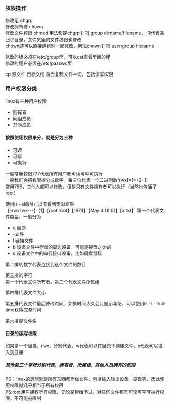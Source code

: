 ###  权限操作
修改组  chgrp  
修改拥有者 chown  
修改文件权限  chmod
用法都是chgrp [-R] group  dirname/filename，-R代表递归子目录，文件夹里的文件权限也修改  
chown还可以直接连组别一起修改，用法chown [-R] user:group filename  


修改的组必须在/etc/group里，可以cat查看里面的组  
修改的用户必须在/etc/passwd里  

cp 源文件 目标文件
将会复制文件一切，包括读写权限


### 用户权限分类
linux有三种用户权限  
* 拥有者  
* 同组成员  
* 其他成员  

#### 按照使用权限来分，就是分为三种
* 可读
* 可写
* 可执行

一般常用权限777代表所有用户都可读可写可执行  
一般我们会把权限拆分成数字，每三位代表一个二进制数[rwx]=[4+2+1]  
常用755，其他人都可以修改，但是只有文件拥有者可以执行（当然也包括了root）  

使用ls -al命令可以查看到类似结果  
【-rwxrwx---】【1】【root root】【1874】【May 4 18:01】【a.txt】
第一个代表文件类型，一般分为  
* d 目录
* -文件
* l 链接文件
* b 设备文件中存储的周边设备，可能是硬盘之类的
* c 设备文件中的串行接口设备，比如键盘鼠标

第二排的数字代表连接到这个文件的数目  

第三排的字符  
第一个代表文件所有者，第二个代表文件所属组  

第四排代表文件大小  

第五排代表文件最后修改时间，如果时间太久会只显示年份，可以使用ls -l --full-time获得完整时间  

第六排是文件名

#### 目录的读写权限  
如果是一个目录，rwx，分别代表，w代表可以在目录下创建文件，x代表可以进入到目录

##### 其他每三个字母分别代表，拥有者，所属组，其他人员拥有的权限  

PS：linux的思想就是所有东西都当做文件，包括输入输出设备，硬盘等，因此使用权限就几乎相当于所有权限  
PS:root用户拥有所有权限，无论是否给予过，对任何文件都有可读可写可执行权限。不可能被限制
